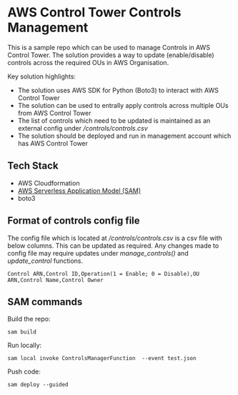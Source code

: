 # AWS Control Tower Controls Management

This is a sample repo which can be used to manage Controls in AWS Control Tower. The solution provides a way to update (enable/disable) controls across the required OUs in AWS Organisation.

Key solution highlights: 
* The solution uses AWS SDK for Python (Boto3) to interact with AWS Control Tower
* The solution can be used to entrally apply controls across multiple OUs from AWS Control Tower
* The list of controls which need to be updated is maintained as an external config under */controls/controls.csv*
* The solution should be deployed and run in management account which has AWS Control Tower

## Tech Stack

* AWS Cloudformation
* [AWS Serverless Application Model (SAM)](https://aws.amazon.com/serverless/sam/)
* boto3

## Format of controls config file
The config file which is located at */controls/controls.csv* is a csv file with below columns. This can be updated as required. Any changes made to config file may require updates under *manage_controls()* and *update_control* functions.
```
Control ARN,Control ID,Operation(1 = Enable; 0 = Disable),OU ARN,Control Name,Control Owner
```

## SAM commands
Build the repo:
```
sam build
```

Run locally:
```
sam local invoke ControlsManagerFunction  --event test.json 
```

Push code:
```
sam deploy --guided
```

